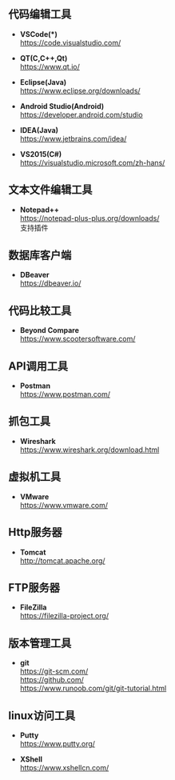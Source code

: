 
## 代码编辑工具
* **VSCode(*)**  
  https://code.visualstudio.com/   

* **QT(C,C++,Qt)**   
  https://www.qt.io/  

* **Eclipse(Java)**  
  https://www.eclipse.org/downloads/  

* **Android Studio(Android)**  
  https://developer.android.com/studio
  
* **IDEA(Java)**  
  https://www.jetbrains.com/idea/  
 
* **VS2015(C#)**   
  https://visualstudio.microsoft.com/zh-hans/    

## 文本文件编辑工具
* **Notepad++**  
  https://notepad-plus-plus.org/downloads/   
  支持插件  

## 数据库客户端
* **DBeaver**  
  https://dbeaver.io/

## 代码比较工具
* **Beyond Compare**  
  https://www.scootersoftware.com/

## API调用工具
* **Postman**  
  https://www.postman.com/

## 抓包工具
* **Wireshark**  
  https://www.wireshark.org/download.html

## 虚拟机工具
* **VMware**  
  https://www.vmware.com/

## Http服务器
* **Tomcat**  
  http://tomcat.apache.org/

## FTP服务器
* **FileZilla**  
  https://filezilla-project.org/

## 版本管理工具
* **git**  
  https://git-scm.com/  
  https://github.com/  
  https://www.runoob.com/git/git-tutorial.html

## linux访问工具
* **Putty**  
  https://www.putty.org/

* **XShell**  
  https://www.xshellcn.com/